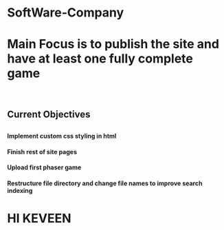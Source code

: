 # SoftWare-Company
<h1>Main Focus is to publish the site and have at least one fully 
complete game</h2>
<br> 

<h2>Current Objectives<h2>

<h4>Implement custom css styling in html<h4>
<h4>Finish rest of site pages<h4>
<h4>Upload first phaser game<h4>
<h4>Restructure file directory and change file names to improve search
indexing<h4>

<h1>HI KEVEEN<h1>

